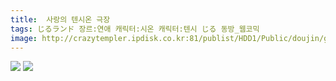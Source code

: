 ```yaml
---
title:  사랑의 텐시온 극장
tags: じるランド 장르:연애 캐릭터:시온 캐릭터:텐시 じる 동방_웹코믹
image: http://crazytempler.ipdisk.co.kr:81/publist/HDD1/Public/doujin/ghap/5127/001.jpg
---
```

<img src="http://crazytempler.ipdisk.co.kr:81/publist/HDD1/Public/doujin/ghap/5127/001.jpg">
<img src="http://crazytempler.ipdisk.co.kr:81/publist/HDD1/Public/doujin/ghap/5127/002.jpg">
